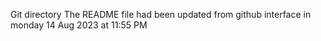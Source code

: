 Git directory
The README file had been updated from github interface in monday 14 Aug 2023 at 11:55 PM
